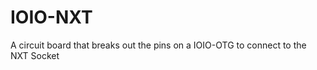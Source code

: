 IOIO-NXT
========

A circuit board that breaks out the pins on a IOIO-OTG to connect to the NXT Socket
